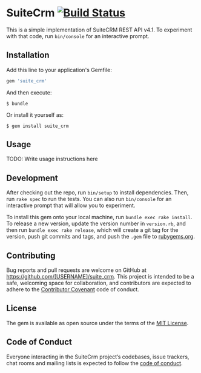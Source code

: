 # SuiteCrm [![Build Status](https://travis-ci.com/bcredi/suitecrm-ruby-client.svg?branch=master)](https://travis-ci.com/bcredi/suitecrm-ruby-client)

This is a simple implementation of SuiteCRM REST API v4.1.
To experiment with that code, run `bin/console` for an interactive prompt.

## Installation

Add this line to your application's Gemfile:

```ruby
gem 'suite_crm'
```

And then execute:

    $ bundle

Or install it yourself as:

    $ gem install suite_crm

## Usage

TODO: Write usage instructions here

## Development

After checking out the repo, run `bin/setup` to install dependencies. Then, run `rake spec` to run the tests. You can also run `bin/console` for an interactive prompt that will allow you to experiment.

To install this gem onto your local machine, run `bundle exec rake install`. To release a new version, update the version number in `version.rb`, and then run `bundle exec rake release`, which will create a git tag for the version, push git commits and tags, and push the `.gem` file to [rubygems.org](https://rubygems.org).

## Contributing

Bug reports and pull requests are welcome on GitHub at https://github.com/[USERNAME]/suite_crm. This project is intended to be a safe, welcoming space for collaboration, and contributors are expected to adhere to the [Contributor Covenant](http://contributor-covenant.org) code of conduct.

## License

The gem is available as open source under the terms of the [MIT License](https://opensource.org/licenses/MIT).

## Code of Conduct

Everyone interacting in the SuiteCrm project’s codebases, issue trackers, chat rooms and mailing lists is expected to follow the [code of conduct](https://github.com/[USERNAME]/suite_crm/blob/master/CODE_OF_CONDUCT.md).

